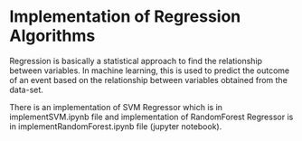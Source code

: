 

# Implementation of Regression Algorithms 

Regression is basically a statistical approach to find the relationship between variables. In machine learning, this is used to predict the outcome of an event based on the relationship between variables obtained from the data-set.

There is an implementation of SVM Regressor which is in implementSVM.ipynb file and implementation of RandomForest Regressor is in implementRandomForest.ipynb file (jupyter notebook).
